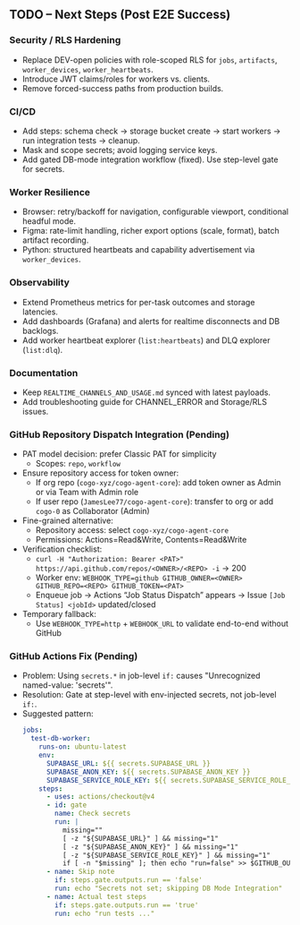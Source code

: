 ## TODO – Next Steps (Post E2E Success)

### Security / RLS Hardening
- Replace DEV-open policies with role-scoped RLS for `jobs`, `artifacts`, `worker_devices`, `worker_heartbeats`.
- Introduce JWT claims/roles for workers vs. clients.
- Remove forced-success paths from production builds.

### CI/CD
- Add steps: schema check → storage bucket create → start workers → run integration tests → cleanup.
- Mask and scope secrets; avoid logging service keys.
- Add gated DB-mode integration workflow (fixed). Use step-level gate for secrets.

### Worker Resilience
- Browser: retry/backoff for navigation, configurable viewport, conditional headful mode.
- Figma: rate-limit handling, richer export options (scale, format), batch artifact recording.
- Python: structured heartbeats and capability advertisement via `worker_devices`.

### Observability
- Extend Prometheus metrics for per-task outcomes and storage latencies.
- Add dashboards (Grafana) and alerts for realtime disconnects and DB backlogs.
- Add worker heartbeat explorer (`list:heartbeats`) and DLQ explorer (`list:dlq`).

### Documentation
- Keep `REALTIME_CHANNELS_AND_USAGE.md` synced with latest payloads.
- Add troubleshooting guide for CHANNEL_ERROR and Storage/RLS issues.


### GitHub Repository Dispatch Integration (Pending)
- PAT model decision: prefer Classic PAT for simplicity
  - Scopes: `repo`, `workflow`
- Ensure repository access for token owner:
  - If org repo (`cogo-xyz/cogo-agent-core`): add token owner as Admin or via Team with Admin role
  - If user repo (`JamesLee77/cogo-agent-core`): transfer to org or add `cogo-0` as Collaborator (Admin)
- Fine-grained alternative:
  - Repository access: select `cogo-xyz/cogo-agent-core`
  - Permissions: Actions=Read&Write, Contents=Read&Write
- Verification checklist:
  - `curl -H "Authorization: Bearer <PAT>" https://api.github.com/repos/<OWNER>/<REPO> -i` → 200
  - Worker env: `WEBHOOK_TYPE=github GITHUB_OWNER=<OWNER> GITHUB_REPO=<REPO> GITHUB_TOKEN=<PAT>`
  - Enqueue job → Actions “Job Status Dispatch” appears → Issue `[Job Status] <jobId>` updated/closed
- Temporary fallback:
  - Use `WEBHOOK_TYPE=http` + `WEBHOOK_URL` to validate end-to-end without GitHub

### GitHub Actions Fix (Pending)
- Problem: Using `secrets.*` in job-level `if:` causes "Unrecognized named-value: 'secrets'".
- Resolution: Gate at step-level with env-injected secrets, not job-level `if:`.
- Suggested pattern:
  ```yaml
  jobs:
    test-db-worker:
      runs-on: ubuntu-latest
      env:
        SUPABASE_URL: ${{ secrets.SUPABASE_URL }}
        SUPABASE_ANON_KEY: ${{ secrets.SUPABASE_ANON_KEY }}
        SUPABASE_SERVICE_ROLE_KEY: ${{ secrets.SUPABASE_SERVICE_ROLE_KEY }}
      steps:
        - uses: actions/checkout@v4
        - id: gate
          name: Check secrets
          run: |
            missing=""
            [ -z "${SUPABASE_URL}" ] && missing="1"
            [ -z "${SUPABASE_ANON_KEY}" ] && missing="1"
            [ -z "${SUPABASE_SERVICE_ROLE_KEY}" ] && missing="1"
            if [ -n "$missing" ]; then echo "run=false" >> $GITHUB_OUTPUT; else echo "run=true" >> $GITHUB_OUTPUT; fi
        - name: Skip note
          if: steps.gate.outputs.run == 'false'
          run: echo "Secrets not set; skipping DB Mode Integration"
        - name: Actual test steps
          if: steps.gate.outputs.run == 'true'
          run: echo "run tests ..."
  ```


